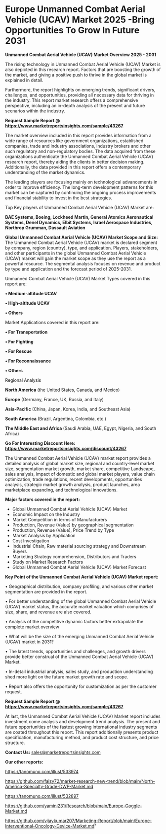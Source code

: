 # Europe Unmanned Combat Aerial Vehicle (UCAV) Market 2025 -Bring Opportunities To Grow In Future 2031

<Strong> Unmanned Combat Aerial Vehicle (UCAV) Market Overview 2025 - 2031</strong>

The rising technology in Unmanned Combat Aerial Vehicle (UCAV) Market is also depicted in this research report. Factors that are boosting the growth of the market, and giving a positive push to thrive in the global market is explained in detail.

Furthermore, the report highlights on emerging trends, significant drivers, challenges, and opportunities, providing all necessary data for thriving in the industry. This report market research offers a comprehensive perspective, including an in-depth analysis of the present and future scenarios within the industry.

<strong>Request Sample Report @ <a href=https://www.marketreportsinsights.com/sample/43267>https://www.marketreportsinsights.com/sample/43267</a></strong>

The market overview included in this report provides information from a wide range of resources like government organizations, established companies, trade and industry associations, industry brokers and other such regulatory and non-regulatory bodies. The data acquired from these organizations authenticate the Unmanned Combat Aerial Vehicle (UCAV) research report, thereby aiding the clients in better decision making. Additionally, the data provided in this report offers a contemporary understanding of the market dynamics.

The leading players are focusing mainly on technological advancements in order to improve efficiency. The long-term development patterns for this market can be captured by continuing the ongoing process improvements and financial stability to invest in the best strategies.

Top Key players of Unmanned Combat Aerial Vehicle (UCAV) Market are:

<strong>BAE Systems, Boeing, Lockheed Martin, General Atomics Aeronautical Systems, Denel Dynamics, Elbit Systems, Israel Aerospace Industries, Northrop Grumman, Dassault Aviation</strong>

<strong><b>Global Unmanned Combat Aerial Vehicle (UCAV) Market Scope and Size:</b></strong>
The Unmanned Combat Aerial Vehicle (UCAV) market is declared segment by company, region (country), type, and application. Players, stakeholders, and other participants in the global Unmanned Combat Aerial Vehicle (UCAV) market will gain the market scope as they use the report as a powerful resource. The segmental analysis focuses on revenue and product by type and application and the forecast period of 2025-2031.

Unmanned Combat Aerial Vehicle (UCAV) Market Types covered in this report are:

<strong>•  Medium-altitude UCAV

•  High-altitude UCAV

•  Others</strong>

Market Applications covered in this report are:

<strong>•  For Transportation

•  For Fighting

•  For Rescue

•  For Reconnaissance

•  Others</strong> 

Regional Analysis

<strong>North America</strong> (the United States, Canada, and Mexico)

<strong>Europe</strong> (Germany, France, UK, Russia, and Italy)

<strong>Asia-Pacific</strong> (China, Japan, Korea, India, and Southeast Asia)

<strong>South America</strong> (Brazil, Argentina, Colombia, etc.)

<strong>The Middle East and Africa</strong> (Saudi Arabia, UAE, Egypt, Nigeria, and South Africa)

<strong>Go For Interesting Discount Here: <a href=https://www.marketreportsinsights.com/discount/43267>https://www.marketreportsinsights.com/discount/43267</a></strong>

The Unmanned Combat Aerial Vehicle (UCAV) market report provides a detailed analysis of global market size, regional and country-level market size, segmentation market growth, market share, competitive Landscape, sales analysis, impact of domestic and global market players, value chain optimization, trade regulations, recent developments, opportunities analysis, strategic market growth analysis, product launches, area marketplace expanding, and technological innovations.

<strong><b>Major factors covered in the report:</b></strong>
<ul>
  <li>Global Unmanned Combat Aerial Vehicle (UCAV) Market </li>
  <li>Economic Impact on the Industry</li>
  <li>Market Competition in terms of Manufacturers</li>
  <li>Production, Revenue (Value) by geographical segmentation</li>
  <li>Production, Revenue (Value), Price Trend by Type</li>
  <li>Market Analysis by Application</li>
  <li>Cost Investigation</li>
  <li>Industrial Chain, Raw material sourcing strategy and Downstream Buyers</li>
  <li>Marketing Strategy comprehension, Distributors and Traders</li>
  <li>Study on Market Research Factors</li>
  <li>Global Unmanned Combat Aerial Vehicle (UCAV) Market Forecast</li>
</ul>

<strong><b>Key Point of the Unmanned Combat Aerial Vehicle (UCAV) Market report:</b></strong>

• Geographical distribution, company profiling, and various other market segmentation are provided in the report.

• For better understanding of the global Unmanned Combat Aerial Vehicle (UCAV) market status, the accurate market valuation which comprises of size, share, and revenue are also covered.

• Analysis of the competitive dynamic factors better extrapolate the complete market overview

• What will be the size of the emerging Unmanned Combat Aerial Vehicle (UCAV) market in 2031?

• The latest trends, opportunities and challenges, and growth drivers provide better construal of the Unmanned Combat Aerial Vehicle (UCAV) Market.

• In-detail industrial analysis, sales study, and production understanding shed more light on the future market growth rate and scope.

• Report also offers the opportunity for customization as per the customer request.

<strong>Request Sample Report @ <a href=https://www.marketreportsinsights.com/sample/43267>https://www.marketreportsinsights.com/sample/43267</a></strong>

At last, the Unmanned Combat Aerial Vehicle (UCAV) Market report includes investment come analysis and development trend analysis. The present and future opportunities of the fastest growing international industry segments are coated throughout this report. This report additionally presents product specification, manufacturing method, and product cost structure, and price structure.

<strong>Contact Us:</strong>
sales@marketreportsinsights.com

<strong>Our other reports:</strong>

<a href=https://tanomuno.com/illust/533974>https://tanomuno.com/illust/533974</a>

<a href=https://github.com/faizy72/market-research-new-trend/blob/main/North-America-Specialty-Grade-DWP-Market.md>https://github.com/faizy72/market-research-new-trend/blob/main/North-America-Specialty-Grade-DWP-Market.md</a>

<a href=https://tanomuno.com/illust/532897>https://tanomuno.com/illust/532897</a>

<a href=https://github.com/yamini231/Research/blob/main/Europe-Goggle-Market.md>https://github.com/yamini231/Research/blob/main/Europe-Goggle-Market.md</a>

<a href=https://github.com/vijaykumar207/Marketing-Report/blob/main/Europe-Interventional-Oncology-Device-Market.md>https://github.com/vijaykumar207/Marketing-Report/blob/main/Europe-Interventional-Oncology-Device-Market.md</a>"
